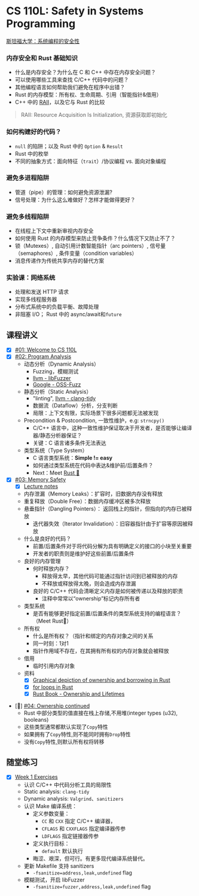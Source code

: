 # CS 110L: Safety in Systems Programming

[斯坦福大学：系统编程的安全性](https://web.stanford.edu/class/cs110l/)

### 内存安全和 Rust 基础知识

- 什么是内存安全？为什么在 C 和 C++ 中存在内存安全问题？
- 可以使用哪些工具来查找 C/C++ 代码中的问题？
- 其他编程语言如何帮助我们避免在程序中出错？
- Rust 的内存模型：所有权、生命周期、引用（智能指针&借用）
- C++ 中的 [RAII](https://zh.wikipedia.org/zh-cn/RAII)，以及它与 Rust 的比较

> RAII: Resource Acquisition Is Initialization, 资源获取即初始化

### 如何构建好的代码？

- `null` 的陷阱；以及 Rust 中的 `Option` & `Result`
- Rust 中的枚举
- 不同的抽象方式：面向特征（`trait`）/协议编程 vs. 面向对象编程

### 避免多进程陷阱

- 管道（pipe）的管理：如何避免资源泄漏?
- 信号处理：为什么这么难做好？怎样才能做得更好？

### 避免多线程陷阱

- 在线程上下文中重新审视内存安全
- 如何使用 Rust 的内存模型来防止竞争条件？什么情况下又防止不了？
- 锁（Mutexes）, 自动引用计数智能指针（arc pointers）, 信号量（semaphores）, 条件变量（condition variables）
- 消息传递作为传统共享内存的替代方案

### 实验课：网络系统

- 处理和发送 HTTP 请求
- 实现多线程服务器
- 分布式系统中的负载平衡、故障处理
- 非阻塞 I/O； Rust 中的 async/await和`future`

## 课程讲义

- [x] [#01: Welcome to CS 110L](https://web.stanford.edu/class/cs110l/slides/lecture-01.pdf)
- [x] [#02: Program Analysis](https://web.stanford.edu/class/cs110l/slides/lecture-02.pdf)
    - 动态分析（Dynamic Analysis）
        - Fuzzing，模糊测试
        - [llvm - libFuzzer](https://llvm.org/docs/LibFuzzer.html)
        - [Google - OSS-Fuzz](https://github.com/google/oss-fuzz)
    - 静态分析（Static Analysis）
        - "linting", [llvm - clang-tidy](https://clang.llvm.org/extra/clang-tidy/)
        - 数据流（Dataflow）分析，分支判断
        - 局限：上下文有限，实际场景下很多问题都无法被发现
    - Precondition & Postcondition, 一致性维护，e.g: `strncpy()`
        - C/C++ 语言中，这种一致性维护保证取决于开发者，是否能够让编译器/静态分析器保证？
        - 关键：C 语言诸多条件无法表达
    - 类型系统（Type System）
        - C 语言类型系统：**Simple != easy**
        - 如何通过类型系统在代码中表达&维护前/后置条件？
        - Next：Meet [Rust 🦀️](../../programming-languages/rust/rust.md)
- [x] [#03: Memory Safety](https://web.stanford.edu/class/cs110l/slides/lecture-03.pdf)
    - [x] [Lecture notes](https://web.stanford.edu/class/cs110l/lecture-notes/lecture-03/)
    - 内存泄漏（Memory Leaks）：扩容时，旧数据内存没有释放
    - 重复释放（Double Free）：数据内存缓冲区被多次释放
    - 悬垂指针（Dangling Pointers）： 返回栈上的指针，但指向的内存已被释放
        - 迭代器失效（Iterator Invalidation）：旧容器指针由于扩容等原因被释放
    - 什么是良好的代码？
        - 前置/后置条件对于将代码分解为具有明确定义的接口的小块至关重要
        - 开发者的职责则是维护好这些前置/后置条件
    - 良好的内存管理
        - 何时释放内存？
            - 释放得太早，其他代码可能通过指针访问到已被释放的内存
            - 不释放或释放得太晚，则会造成内存泄漏
        - 良好的 C/C++ 代码会清晰定义内存是如何被传递以及释放的职责
            - 注释中常常以“ownership”标记内存所有者
    - 类型系统
        - 是否有能够更好指定前置/后置条件的类型系统支持的编程语言？（Meet Rust🦀️）
    - 所有权
        - 什么是所有权？（指针和绑定的内存对象之间的关系
        - 同一时刻：1对1
        - 指针作用域不存在，在其拥有所有权的内存对象就会被释放
    - 借用
        - 临时引用内存对象
    - 资料
        - [x] [Graphical depiction of ownership and borrowing in Rust](https://rufflewind.com/2017-02-15/rust-move-copy-borrow)
        - [x] [for loops in Rust](http://xion.io/post/code/rust-for-loop.html)
        - [x] [Rust Book - Ownership and Lifetimes](https://doc.rust-lang.org/nomicon/ownership.html)
- [🚀] [#04: Ownership continued](https://web.stanford.edu/class/cs110l/slides/lecture-04.pdf)
    - Rust 中部分类型的值直接在栈上存储,不用堆(integer types (u32), booleans)
    - 这些类型通常都默认实现了`Copy`特性
    - 如果拥有了`Copy`特性,则不能同时拥有`Drop`特性
    - 没有`Copy`特性,则默认所有权将转移
## 随堂练习

- [x] [Week 1 Exercises](https://web.stanford.edu/class/cs110l/assignments/week-1-exercises/)
    - 认识 C/C++ 中代码分析工具的局限性
    - Static analysis: `clang-tidy`
    - Dynamic analysis: `Valgrind`、`sanitizers`
    - 认识 Make 编译系统：
        - 定义参数变量：
            - `CC` 和 `CXX` 指定 C/C++ 编译器，
            - `CFLAGS` 和 `CXXFLAGS` 指定编译器传参
            - `LDFLAGS` 指定链接器传参
        - 定义执行目标：
            - `default` 默认执行
        - 晦涩、艰深，但可行。有更多现代编译系统替代。
    - 更新 Makefile 支持 sanitizers
        - `-fsanitize=address,leak,undefined` flag
    - 模糊测试，开启 libFuzzer
        - `-fsanitize=fuzzer,address,leak,undefined` flag